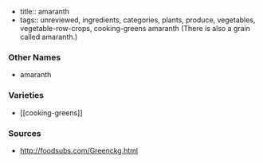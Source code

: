 - title:: amaranth
- tags:: unreviewed, ingredients, categories, plants, produce, vegetables, vegetable-row-crops, cooking-greens
amaranth (There is also a grain called amaranth.)

### Other Names

* amaranth

### Varieties

* [[cooking-greens]]

### Sources
* http://foodsubs.com/Greenckg.html
